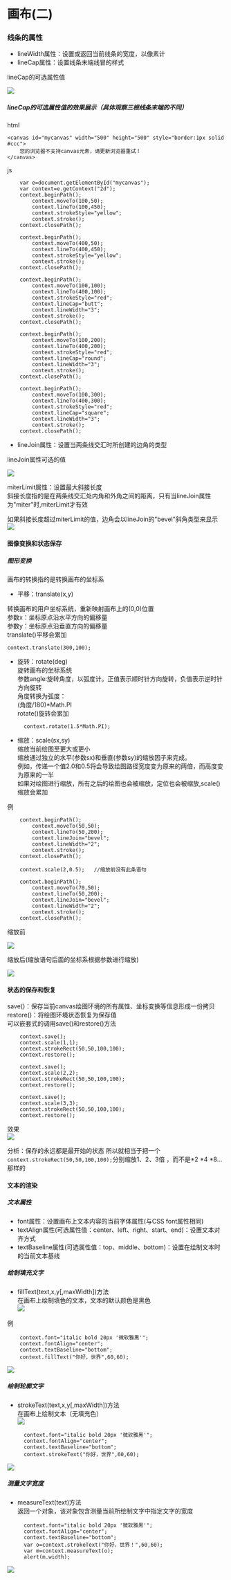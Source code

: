 # 画布(二)

### 线条的属性
* lineWidth属性：设置或返回当前线条的宽度，以像素计
* lineCap属性：设置线条末端线冒的样式

lineCap的可选属性值  

![](images/canvas21.jpg)

##### lineCap的可选属性值的效果展示（具体观察三根线条末端的不同）

html

	<canvas id="mycanvas" width="500" height="500" style="border:1px solid #ccc">
		您的浏览器不支持canvas元素，请更新浏览器重试！
	</canvas>

js

		var e=document.getElementById("mycanvas");
		var context=e.getContext("2d");
		context.beginPath();
			context.moveTo(100,50);
			context.lineTo(100,450);
			context.strokeStyle="yellow";
			context.stroke();
		context.closePath();
		
		context.beginPath();
			context.moveTo(400,50);
			context.lineTo(400,450);
			context.strokeStyle="yellow";
			context.stroke();
		context.closePath();
		
		context.beginPath();
			context.moveTo(100,100);
			context.lineTo(400,100);
			context.strokeStyle="red";
			context.lineCap="butt";
			context.lineWidth="3";
			context.stroke();
		context.closePath();
		
		context.beginPath();
			context.moveTo(100,200);
			context.lineTo(400,200);
			context.strokeStyle="red";
			context.lineCap="round";
			context.lineWidth="3";
			context.stroke();
		context.closePath();
		
		context.beginPath();
			context.moveTo(100,300);
			context.lineTo(400,300);
			context.strokeStyle="red";
			context.lineCap="square";
			context.lineWidth="3";
			context.stroke();
		context.closePath();

* lineJoin属性：设置当两条线交汇时所创建的边角的类型  

lineJoin属性可选的值

![](images/canvas22.jpg)

miterLimit属性：设置最大斜接长度  
斜接长度指的是在两条线交汇处内角和外角之间的距离，只有当lineJoin属性为"miter"时,miterLimit才有效

如果斜接长度超过miterLimit的值，边角会以lineJoin的"bevel"斜角类型来显示
![](images/canvas23.jpg)

#### 图像变换和状态保存
##### 图形变换
画布的转换指的是转换画布的坐标系

* 平移：translate(x,y)

转换画布的用户坐标系统，重新映射画布上的(0,0)位置  
参数x：坐标原点沿水平方向的偏移量  
参数y：坐标原点沿垂直方向的偏移量  
translate()平移会累加
  
	context.translate(300,100);

* 旋转：rotate(deg)  
旋转画布的坐标系统  
参数angle:旋转角度，以弧度计。正值表示顺时针方向旋转，负值表示逆时针方向旋转  
角度转换为弧度：  
(角度/180)*Math.PI  
rotate()旋转会累加

		context.rotate(1.5*Math.PI);

* 缩放：scale(sx,sy)  
缩放当前绘图至更大或更小  
缩放通过独立的水平(参数sx)和垂直(参数sy)的缩放因子来完成。  
例如，传递一个值2.0和0.5将会导致绘图路径宽度变为原来的两倍，而高度变为原来的一半  
如果对绘图进行缩放，所有之后的绘图也会被缩放，定位也会被缩放,scale()缩放会累加

例

		context.beginPath();
			context.moveTo(50,50);
			context.lineTo(50,200);
			context.lineJoin="bevel";
			context.lineWidth="2";
			context.stroke();
		context.closePath();
	
		context.scale(2,0.5);   //缩放前没有此条语句
	
		context.beginPath();
			context.moveTo(70,50);
			context.lineTo(50,200);
			context.lineJoin="bevel";
			context.lineWidth="2";
			context.stroke();
		context.closePath();

缩放前  

![](images/canvas24.jpg)

缩放后(缩放语句后面的坐标系根据参数进行缩放)

![](images/canvas25.jpg)


#### 状态的保存和恢复
save()：保存当前canvas绘图环境的所有属性、坐标变换等信息形成一份拷贝  
restore()：将绘图环境状态恢复为保存值  
可以嵌套式的调用save()和restore()方法  

		context.save();
		context.scale(1,1);
		context.strokeRect(50,50,100,100);
		context.restore();
		
		context.save();
		context.scale(2,2);
		context.strokeRect(50,50,100,100);
		context.restore();
		
		context.save();
		context.scale(3,3);
		context.strokeRect(50,50,100,100);
		context.restore();

效果  
![](images/canvas26.jpg)  

分析：保存的永远都是最开始的状态 所以就相当于把一个`context.strokeRect(50,50,100,100);`分别缩放1、2、3倍 ，而不是*2 *4 *8...那样的

#### 文本的渲染
##### 文本属性
* font属性：设置画布上文本内容的当前字体属性(与CSS font属性相同)
* textAlign属性(可选属性值：center、left、right、start、end)：设置文本对齐方式  
* textBaseline属性(可选属性值：top、middle、bottom)：设置在绘制文本时的当前文本基线

##### 绘制填充文字
* fillText(text,x,y[,maxWidth])方法  
在画布上绘制填色的文本，文本的默认颜色是黑色  
![](images/canvas27.jpg)

例

		context.font="italic bold 20px '微软雅黑'";
		context.fontAlign="center";
		context.textBaseline="bottom";
		context.fillText("你好，世界",60,60);

![](images/canvas28.jpg)

##### 绘制轮廓文字
* strokeText(text,x,y[,maxWidth])方法  
在画布上绘制文本（无填充色）  
![](images/canvas27.jpg)  

		context.font="italic bold 20px '微软雅黑'";
		context.fontAlign="center";
		context.textBaseline="bottom";
		context.strokeText("你好，世界",60,60);


![](images/canvas29.jpg)


##### 测量文字宽度
* measureText(text)方法  
返回一个对象，该对象包含测量当前所绘制文字中指定文字的宽度

		context.font="italic bold 20px '微软雅黑'";
		context.fontAlign="center";
		context.textBaseline="bottom";
		var o=context.strokeText("你好，世界！",60,60);
		var m=context.measureText(o);
		alert(m.width);

![](images/canvas210.jpg)

